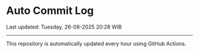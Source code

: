 # Auto Commit Log

Last updated: Tuesday, 26-08-2025 20:28 WIB

---

This repository is automatically updated every hour using GitHub Actions.
